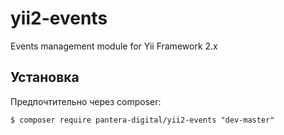 # yii2-events
Events management module for Yii Framework 2.x

## Установка
Предпочтительно через composer:
```
$ composer require pantera-digital/yii2-events "dev-master"
```
